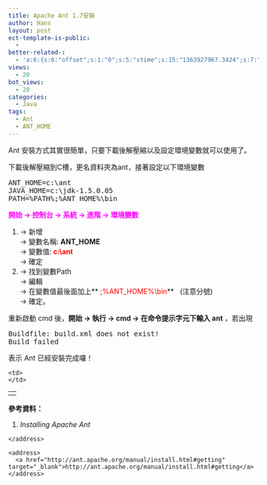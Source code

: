 ```yaml
---
title: Apache Ant 1.7安裝
author: Hans
layout: post
ect-template-is-public:
  - 
better-related-:
  - 'a:6:{s:6:"offset";s:1:"0";s:5:"stime";s:15:"1363927967.3424";s:7:"queries";s:1:"6";i:2501;a:97:{i:2790;s:16:"0.94652795791626";i:2737;s:1:"0";i:2734;s:1:"0";i:2569;s:1:"0";i:2563;s:1:"0";i:2711;s:1:"0";i:2714;s:16:"0.79995346069336";i:2650;s:1:"0";i:2626;s:1:"0";i:2615;s:1:"0";i:2576;s:1:"0";i:2585;s:1:"0";i:2602;s:1:"0";i:2583;s:1:"0";i:2539;s:16:"0.85630333423615";i:2418;s:15:"4.8437557220459";i:2511;s:15:"4.7104604244232";i:2371;s:1:"0";i:2346;s:15:"5.9831795692444";i:2306;s:1:"0";i:2301;s:1:"0";i:2297;s:1:"0";i:2283;s:15:"9.9335327148438";i:2266;s:1:"0";i:2260;s:1:"0";i:2256;s:1:"0";i:2245;s:1:"0";i:2232;s:1:"0";i:2223;s:16:"0.67692977190018";i:2217;s:1:"0";i:2199;s:1:"0";i:2191;s:1:"0";i:2174;s:1:"0";i:2166;s:1:"0";i:2134;s:1:"0";i:2125;s:15:"1.1099934577942";i:2120;s:16:"0.63530999422073";i:2114;s:16:"0.77200704813003";i:2109;s:15:"1.4348995685577";i:2099;s:1:"0";i:2017;s:1:"0";i:2008;s:1:"0";i:2000;s:1:"0";i:1996;s:1:"0";i:1988;s:14:"5.173753619194";i:1947;s:1:"0";i:1926;s:1:"0";i:1921;s:1:"0";i:1916;s:15:"4.7682956457138";i:1911;s:16:"0.72852820158005";i:1892;s:1:"0";i:1881;s:16:"0.79960417747498";i:1876;s:1:"0";i:1864;s:16:"0.42552003264427";i:1847;s:1:"0";i:1832;s:16:"0.48348379135132";i:1823;s:1:"0";i:1810;s:1:"0";i:1793;s:1:"0";i:1767;s:1:"0";i:1758;s:16:"0.72663390636444";i:1755;s:1:"0";i:1748;s:1:"0";i:1732;s:15:"5.4445133209228";i:1704;s:16:"0.73972547054291";i:1711;s:1:"0";i:1706;s:1:"0";i:1697;s:1:"0";i:1693;s:1:"0";i:1680;s:1:"0";i:1612;s:1:"0";i:1558;s:1:"0";i:1569;s:15:"8.6745716929436";i:1554;s:1:"0";i:1529;s:1:"0";i:1511;s:1:"0";i:1469;s:1:"0";i:1431;s:1:"0";i:1433;s:1:"0";i:1409;s:1:"0";i:1359;s:1:"0";i:2395;s:1:"0";i:1355;s:1:"0";i:1328;s:1:"0";i:1255;s:1:"4";i:1257;s:15:"4.3957943022251";i:1197;s:1:"0";i:1115;s:1:"0";i:1099;s:1:"0";i:1096;s:1:"0";i:1091;s:1:"0";i:2483;s:15:"5.8155033588409";i:2475;s:15:"1.1925776004791";i:2479;s:16:"0.63876163959503";i:2491;s:15:"6.3936319351196";i:2485;s:15:"5.8986535072327";i:2496;s:15:"6.5627081394196";}s:5:"etime";s:15:"1363927967.3577";s:5:"ctime";s:10:"1363927967";}'
views:
  - 20
bot_views:
  - 28
categories:
  - Java
tags:
  - Ant
  - ANT_HOME
---
```

Ant 安裝方式其實很簡單，只要下載後解壓縮以及設定環境變數就可以使用了。

<!--more-->

<p style="text-align: center;">
  <span style="color: #ff0000;"> 
  
  <div style="text-align:center; width:100%">
  </div></span>
</p>

下載後解壓縮到C槽，更名資料夾為ant，接著設定以下環境變數

<pre class="brush: text; gutter: true">ANT_HOME=c:\ant
JAVA_HOME=c:\jdk-1.5.0.05
PATH=%PATH%;%ANT_HOME%\bin</pre>

<span style="color: #ff00ff;"><strong>開始 -> 控制台 -> 系統 -> 進階 -> 環境變數</strong></span>

  1. -> 新增  
    -> 變數名稱: **ANT_HOME**  
    -> 變數值:<span style="color: #ff0000;"><strong> c:\ant</strong></span>  
    -> 確定
  2. -> 找到變數Path  
    -> 編輯  
    -> 在變數值最後面加上** <span style="color: #ff0000;">;%ANT_HOME%\bin</span>**   (注意分號)  
    -> 確定。

重新啟動 cmd 後，**開始 -> 執行 -> cmd -> 在命令提示字元下輸入 ant** ，若出現

<pre class="brush: shell; gutter: true">Buildfile: build.xml does not exist!
Build failed</pre>

表示 Ant 已經安裝完成囉！

<span style="color: #ff0000;"> 

<div style="text-align:center; width:100%">
</div></span>

<table width="98%" border="0">
  <tr valign="top">
    <td>
      <span style="color: #ff0000;"> <!--
<table width="98%" border="0" style="text-align:center">
  <tbody>
    <tr valign="top">
      <td>

</td>
    </tr>
  </tbody>
</table>
--></span>
    </td>
    
    <td>
    </td>
  </tr>
</table>

**參考資料：**

  1. <address>
      Installing Apache Ant
    </address>
    
    <address>
      <a href="http://ant.apache.org/manual/install.html#getting" target="_blank">http://ant.apache.org/manual/install.html#getting</a>
    </address>